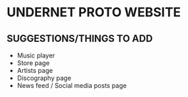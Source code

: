# UNDERNET PROTO WEBSITE

## SUGGESTIONS/THINGS TO ADD

* Music player
* Store page
* Artists page
* Discography page
* News feed / Social media posts page